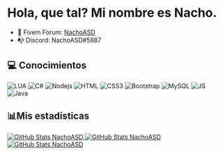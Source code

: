 # Hola, que tal? Mi nombre es Nacho.

- 🧿 Fivem Forum: <a href="https://forum.cfx.re/u/nachoasd/">NachoASD</a>
- 📭 Discord: NachoASD#5887

## 💻 Conocimientos

![LUA](https://img.shields.io/badge/-Lua-3498db?style=flat-square&logo=lua&logoColor=white)
![C#](http://img.shields.io/badge/-CSharp-2c3e50?style=flat-square&logo=C#&logoColor=white)
![Nodejs](https://img.shields.io/badge/-Nodejs-27ae60?style=flat-square&logo=Node.js&logoColor=white)
![HTML](https://img.shields.io/badge/-HTML5-d35400?style=flat-square&logo=html5&logoColor=white)
![CSS3](https://img.shields.io/badge/-CSS3-1abc9c?style=flat-square&logo=css3&logoColor=white)
![Bootstrap](https://img.shields.io/badge/-Bootstrap-9b59b6?style=flat-square&logo=bootstrap&logoColor=white)
![MySQL](https://img.shields.io/badge/-MySQL-c0392b?style=flat-square&logo=mysql&logoColor=white)
![JS](https://img.shields.io/badge/-JS-f39c12?style=flat-square&logo=javascript&logoColor=white)
![Java](https://img.shields.io/badge/-Java-e67e22?style=flat-square&logo=java&logoColor=white)

## 📊Mis estadísticas


<a href="https://github.com/NachoASD">
  <img align="center" alt="GitHub Stats NachoASD" src="https://github-readme-stats.vercel.app/api/top-langs/?username=NachoASD&locale=es&count_private=true&theme=dark&layout=compact&hide_title=trueinclude_all_commits=true&langs_count=10"/>
</a>
<a href="https://github.com/NachoASD">
  <img align="center" alt="GitHub Stats NachoASD" src="https://github-readme-stats.vercel.app/api?username=NachoASD&show_icons=true&theme=dark&locale=en&count_private=true&hide_title=trueinclude_all_commits=true"/>
</a>
<a href="https://github.com/NachoASD">
  <img align="center" alt="GitHub Stats NachoASD" src="https://github-readme-stats.vercel.app/api/wakatime?username=NachoASD&custom_title=Mi%20Actividad%20 (7 dias)"/>
</a>
